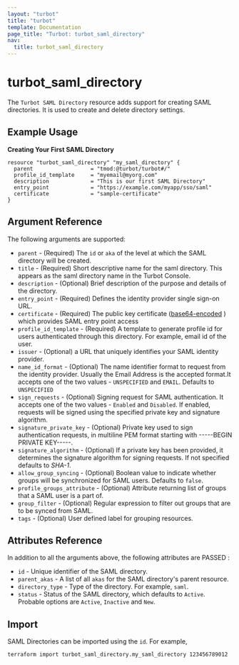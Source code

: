 ```yaml
---
layout: "turbot"
title: "turbot"
template: Documentation
page_title: "Turbot: turbot_saml_directory"
nav:
  title: turbot_saml_directory
---
```


# turbot\_saml\_directory

The `Turbot SAML Directory` resource adds support for creating SAML directories. It is used to create and delete directory settings.

## Example Usage

**Creating Your First SAML Directory**

```hcl
resource "turbot_saml_directory" "my_saml_directory" {
  parent                  = "tmod:@turbot/turbot#/"
  profile_id_template     = "myemail@myorg.com"
  description             = "This is our first SAML Directory"
  entry_point             = "https://example.com/myapp/sso/saml"
  certificate             = "sample-certificate"
}
```

## Argument Reference

The following arguments are supported:

- `parent` - (Required) The `id` or `aka` of the level at which the SAML directory will be created.
- `title` - (Required) Short descriptive name for the saml directory. This appears as the saml directory name in the Turbot Console. 
- `description` - (Optional) Brief description of the purpose and details of the directory.
- `entry_point` - (Required) Defines the identity provider single sign-on URL.
- `certificate` - (Required) The public key certificate ([base64-encoded](https://tools.ietf.org/html/rfc4648#section-4) ) which provides SAML entry point access
- `profile_id_template` - (Required) A template to generate profile id for users authenticated through this directory. For example, email id of the user.
- `issuer` - (Optional) a URL that uniquely identifies your SAML identity provider.
- `name_id_format` - (Optional) The name identifier format to request from the identity provider. Usually the Email Address is the accepted format.It accepts one of the two values - `UNSPECIFIED` and `EMAIL`. Defaults to `UNSPECIFIED`
- `sign_requests` - (Optional) Signing request for SAML authentication. It accepts one of the two values - `Enabled` and `Disabled`. If enabled, requests will be signed using the specified private key and signature algorithm.
- `signature_private_key` - (Optional) Private key used to sign authentication requests, in multiline PEM format starting with -----BEGIN PRIVATE KEY-----.
- `signature_algorithm` - (Optional) If a private key has been provided, it determines the signature algorithm for signing requests. If not specified defaults to *SHA-1*.
- `allow_group_syncing` -  (Optional) Boolean value to indicate whether groups will be synchronized for SAML users. Defaults to `false`.
- `profile_groups_attribute` - (Optional) Attribute returning list of groups that a SAML user is a part of.
- `group_filter` -  (Optional) Regular expression to filter out groups that are to be synced from SAML.
- `tags` - (Optional) User defined label for grouping resources.

## Attributes Reference

In addition to all the arguments above, the following attributes are PASSED :

- `id` - Unique identifier of the SAML directory.
- `parent_akas` - A list of all `akas` for the SAML directory's parent resource.
- `directory_type` - Type of the directory. For example, `saml`.
- `status` - Status of the SAML directory, which defaults to `Active`. Probable options are `Active`, `Inactive` and `New`.

## Import

SAML Directories can be imported using the `id`. For example,

```
terraform import turbot_saml_directory.my_saml_directory 123456789012
```
